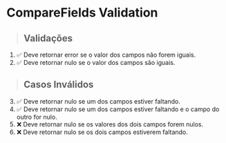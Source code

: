 # CompareFields Validation

> ## Validações
1. ✅ Deve retornar error se o valor dos campos não forem iguais.
2. ✅ Deve retornar nulo se o valor dos campos são iguais.

> ## Casos Inválidos
3. ✅ Deve retornar nulo se um dos campos estiver faltando.
4. ✅ Deve retornar nulo se um dos campos estiver faltando e o campo do outro for nulo.
5. ❌ Deve retornar nulo se os valores dos dois campos forem nulos.
6. ❌ Deve retornar nulo se os dois campos estiverem faltando. 